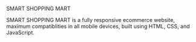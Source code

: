 SMART SHOPPING MART



SMART SHOPPING MART is a fully responsive ecommerce website, maximum compatiblities in all mobile devices, built using HTML, CSS, and JavaScript.




